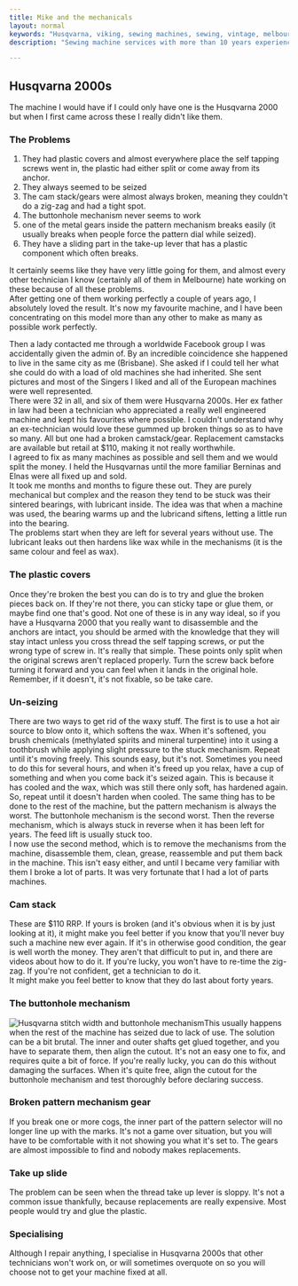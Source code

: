 ```yaml
---
title: Mike and the mechanicals
layout: normal
keywords: "Husqvarna, viking, sewing machines, sewing, vintage, melbourne"
description: "Sewing machine services with more than 10 years experience based in Melbourne, Australia"

---
```

<div class="container justify-content-center">
<div class="row">
<div class="col-12 mb-1">
<h2>Husqvarna 2000s</h2>
<p class="has-large-font">
The machine I would have if I could only have one is the Husqvarna 2000 but when I first came across these I really didn't like them. </p>
<h3>The Problems</h3>
<ol>
<li class="has-large-font">
They had plastic covers and almost everywhere place the self tapping screws went in, the plastic had either split or come away from its anchor. </li>
<li class="has-large-font">
They always seemed to be seized</li>
<li class="has-large-font">
The cam stack/gears were almost always broken, meaning they couldn't do a zig-zag and had a tight spot.</li>
<li class="has-large-font">
The buttonhole mechanism never seems to work</li>
<li class="has-large-font">
one of the metal gears inside the pattern mechanism breaks easily (it usually breaks when people force the pattern dial while seized).</li>
<li class="has-large-font">
They have a sliding part in the take-up lever that has a plastic component which often breaks.</li>
</ol>
<p class="has-large-font">
It certainly seems like they have very little going for them, and almost every other technician I know (certainly all of them in Melbourne) hate working on these because of all these problems. <br/>
After getting one of them working perfectly a couple of years ago, I absolutely loved the result. It's now my favourite machine, and I have been concentrating on this model more than any other to make as many as possible work perfectly.</p>
<p class="has-large-font">
Then a lady contacted me through a worldwide Facebook group I was accidentally given the admin of. By an incredible coincidence she happened to live in the same city as me (Brisbane).
She asked if I could tell her what she could do with a load of old machines she had inherited. She sent pictures and most of the Singers I liked and all of the European machines were well represented. <br/>
There were 32 in all, and six of them were Husqvarna 2000s. Her ex father in law had been a technician who appreciated a really well engineered machine and kept his favourites where possible.
I couldn't understand why an ex-technician would love these gummed up broken things so as to have so many. All but one had a broken camstack/gear. 
Replacement camstacks are available but retail at $110, making it not really worthwhile. <br/>
I agreed to fix as many machines as possible and sell them and we would split the money. I held the Husqvarnas until the more familiar Berninas and Elnas were all fixed up and sold. <br/>
It took me months and months to figure these out. They are purely mechanical but complex and the reason they tend to be stuck was their sintered bearings, with lubricant inside. The idea was that when a machine was used, the bearing warms up and the lubricand siftens, letting a little run into the bearing.<br/>
The problems start when they are left for several years without use. The lubricant leaks out then hardens like wax while in the mechanisms (it is the same colour and feel as wax).
</p>
<h3>The plastic covers</h3>
<p class="has-large-font">Once they're broken the best you can do is to try and glue the broken pieces back on. If they're not there, you can sticky tape or glue them, or maybe find one that's good. Not one of these is in any way ideal, so if you have a Husqvarna 2000 that you really want to disassemble and the anchors are intact, you should be armed with the knowledge that they will stay intact unless you cross thread the self tapping screws, or put the wrong type of screw in. It's really that simple. These points only split when the original screws aren't replaced properly. Turn the screw back before turning it forward and you can feel when it lands in the original hole. Remember, if it doesn't, it's not fixable, so be take care.</p>
<h3>Un-seizing</h3>
<p class="has-large-font">
There are two ways to get rid of the waxy stuff. The first is to use a hot air source to blow onto it, which softens the wax. When it's softened, you brush chemicals (methylated spirits and mineral turpentine) into it using a toothbrush while applying slight pressure to the stuck mechanism. Repeat until it's moving freely. This sounds easy, but it's not. Sometimes you need to do this for several hours, and when it's freed up you relax, have a cup of something and when you come back it's seized again. This is because it has cooled and the wax, which was still there only soft, has hardened again. So, repeat until it doesn't harden when cooled. The same thing has to be done to the rest of the machine, but the pattern mechanism is always the worst. The buttonhole mechanism is the second worst. Then the reverse mechanism, which is always stuck in reverse when it has been left for years. The feed lift is usually stuck too. <br/>
I now use the second method, which is to remove the mechanisms from the machine, disassemble them, clean, grease, reassemble and put them back in the machine. This isn't easy either, and until I became very familiar with them I broke a lot of parts. It was very fortunate that I had a lot of parts machines.</p>
<h3>Cam stack</h3>
<p class="has-large-font">
These are $110 RRP. If yours is broken (and it's obvious when it is by just looking at it), it might make you feel better if you know that you'll never buy such a machine new ever again. If it's in otherwise good condition, the gear is well worth the money. They aren't that difficult to put in, and there are videos about how to do it. If you're lucky, you won't have to re-time the zig-zag. If you're not confident, get a technician to do it.<br/> It might make you feel better to know that they do last about forty years.</p>
<h3>The buttonhole mechanism</h3>
<p class="has-large-font"><img class="rounded float-start p-2" alt="Husqvarna stitch width and buttonhole mechanism" src="{{ "assets/images/width_mechanism.png" | relative_url }}"/>This usually happens when the rest of the machine has seized due to lack of use. The solution can be a bit brutal. The inner and outer shafts get glued together, and you have to separate them, then align the cutout. It's not an easy one to fix, and requires quite a bit of force. If you're really lucky, you can do this without damaging the surfaces. When it's quite free, align the cutout for the buttonhole mechanism and test thoroughly before declaring success.
</p>
<h3>Broken pattern mechanism gear</h3>
<p class="has-large-font">
If you break one or more cogs, the inner part of the pattern selector will no longer line up with the marks. It's not a game over situation, but you will have to be comfortable with it not showing you what it's set to. The gears are almost impossible to find and nobody makes replacements.
</p>
<h3>Take up slide</h3>
<p class="has-large-font">
The problem can be seen when the thread take up lever is sloppy. It's not a common issue thankfully, because replacements are really expensive. Most people would try and glue the plastic.
</p>
<h3>Specialising</h3>
<p class="has-large-font">
Although I repair anything, I specialise in Husqvarna 2000s that other technicians won't work on, or will sometimes overquote on so you will choose not to get your machine fixed at all.
</p>
</div><!-- end col -->
</div><!-- end row -->
</div><!-- end container -->

